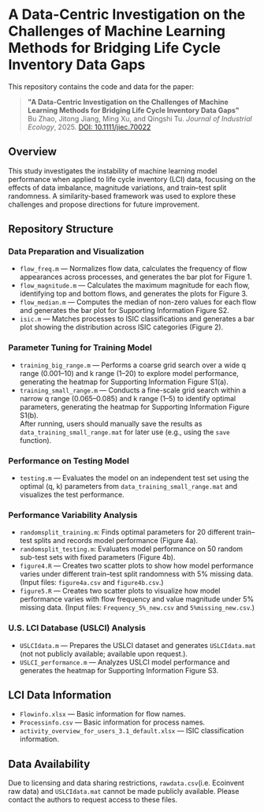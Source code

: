 # A Data-Centric Investigation on the Challenges of Machine Learning Methods for Bridging Life Cycle Inventory Data Gaps

This repository contains the code and data for the paper:

> **"A Data-Centric Investigation on the Challenges of Machine Learning Methods for Bridging Life Cycle Inventory Data Gaps"**  
> Bu Zhao, Jitong Jiang, Ming Xu, and Qingshi Tu. *Journal of Industrial Ecology*, 2025. [DOI: 10.1111/jiec.70022](https://doi.org/10.1111/jiec.70022)

## Overview
This study investigates the instability of machine learning model performance when applied to life cycle inventory (LCI) data, focusing on the effects of data imbalance, magnitude variations, and train–test split randomness. A similarity-based framework was used to explore these challenges and propose directions for future improvement.

## Repository Structure

### Data Preparation and Visualization
- `flow_freq.m` — Normalizes flow data, calculates the frequency of flow appearances across processes, and generates the bar plot for Figure 1.
- `flow_magnitude.m` — Calculates the maximum magnitude for each flow, identifying top and bottom flows, and generates the plots for Figure 3.
- `flow_median.m` — Computes the median of non-zero values for each flow and generates the bar plot for Supporting Information Figure S2.
- `isic.m` — Matches processes to ISIC classifications and generates a bar plot showing the distribution across ISIC categories (Figure 2).

### Parameter Tuning for Training Model
- `training_big_range.m` — Performs a coarse grid search over a wide q range (0.001–10) and k range (1–20) to explore model performance, generating the heatmap for Supporting Information Figure S1(a).
- `training_small_range.m` — Conducts a fine-scale grid search within a narrow q range (0.065–0.085) and k range (1–5) to identify optimal parameters, generating the heatmap for Supporting Information Figure S1(b).  
  After running, users should manually save the results as `data_training_small_range.mat` for later use (e.g., using the `save` function).

### Performance on Testing Model
- `testing.m` — Evaluates the model on an independent test set using the optimal (q, k) parameters from `data_training_small_range.mat` and visualizes the test performance.

### Performance Variability Analysis
- `randomsplit_training.m`: Finds optimal parameters for 20 different train–test splits and records model performance (Figure 4a).
- `randomsplit_testing.m`: Evaluates model performance on 50 random sub-test sets with fixed parameters (Figure 4b).
- `figure4.R` — Creates two scatter plots to show how model performance varies under different train–test split randomness with 5% missing data. (Input files: `figure4a.csv` and `figure4b.csv`.)
- `figure5.R` — Creates two scatter plots to visualize how model performance varies with flow frequency and value magnitude under 5% missing data. (Input files: `Frequency_5%_new.csv` and `5%missing_new.csv`.)

### U.S. LCI Database (USLCI) Analysis
- `USLCIdata.m` — Prepares the USLCI dataset and generates `USLCIdata.mat` (not not publicly available; available upon request.).
- `USLCI_performance.m` — Analyzes USLCI model performance and generates the heatmap for Supporting Information Figure S3.
  
## LCI Data Information
- `Flowinfo.xlsx` — Basic information for flow names.
- `Processinfo.csv` — Basic information for process names.
- `activity_overview_for_users_3.1_default.xlsx` — ISIC classification information.

## Data Availability
Due to licensing and data sharing restrictions, `rawdata.csv`(i.e. Ecoinvent raw data) and `USLCIdata.mat` cannot be made publicly available. Please contact the authors to request access to these files.


